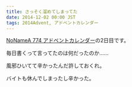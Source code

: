 ```yaml
---
title: さっそく溜めてしまってた
date: 2014-12-02 00:00 JST
tags: 2014Advent, アドベントカレンダー
---
```


[NoNameA 774 アドベントカレンダー](/blog/2014/12/01/advent.html)の2日目です。

毎日書くって言ってたのは何だったのか……

風邪ひいてて辛かったんだ許しておくれ。

バイトも休んでしまったし辛かった。
